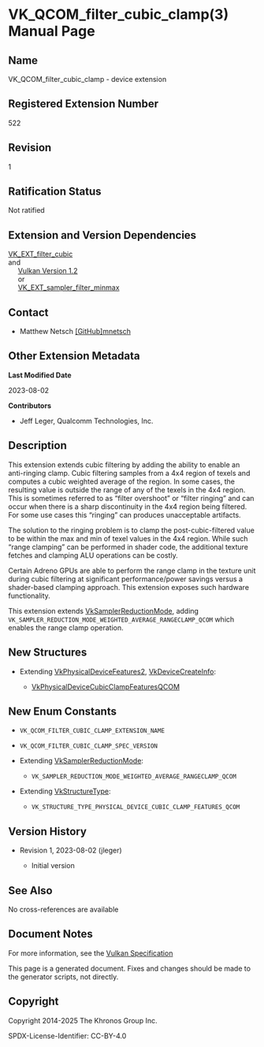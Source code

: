 # VK\_QCOM\_filter\_cubic\_clamp(3) Manual Page

## Name

VK\_QCOM\_filter\_cubic\_clamp - device extension



## [](#_registered_extension_number)Registered Extension Number

522

## [](#_revision)Revision

1

## [](#_ratification_status)Ratification Status

Not ratified

## [](#_extension_and_version_dependencies)Extension and Version Dependencies

[VK\_EXT\_filter\_cubic](https://registry.khronos.org/vulkan/specs/latest/man/html/VK_EXT_filter_cubic.html)  
and  
     [Vulkan Version 1.2](#versions-1.2)  
     or  
     [VK\_EXT\_sampler\_filter\_minmax](https://registry.khronos.org/vulkan/specs/latest/man/html/VK_EXT_sampler_filter_minmax.html)

## [](#_contact)Contact

- Matthew Netsch [\[GitHub\]mnetsch](https://github.com/KhronosGroup/Vulkan-Docs/issues/new?body=%5BVK_QCOM_filter_cubic_clamp%5D%20%40mnetsch%0A%2AHere%20describe%20the%20issue%20or%20question%20you%20have%20about%20the%20VK_QCOM_filter_cubic_clamp%20extension%2A)

## [](#_other_extension_metadata)Other Extension Metadata

**Last Modified Date**

2023-08-02

**Contributors**

- Jeff Leger, Qualcomm Technologies, Inc.

## [](#_description)Description

This extension extends cubic filtering by adding the ability to enable an anti-ringing clamp. Cubic filtering samples from a 4x4 region of texels and computes a cubic weighted average of the region. In some cases, the resulting value is outside the range of any of the texels in the 4x4 region. This is sometimes referred to as “filter overshoot” or “filter ringing” and can occur when there is a sharp discontinuity in the 4x4 region being filtered. For some use cases this “ringing” can produces unacceptable artifacts.

The solution to the ringing problem is to clamp the post-cubic-filtered value to be within the max and min of texel values in the 4x4 region. While such “range clamping” can be performed in shader code, the additional texture fetches and clamping ALU operations can be costly.

Certain Adreno GPUs are able to perform the range clamp in the texture unit during cubic filtering at significant performance/power savings versus a shader-based clamping approach. This extension exposes such hardware functionality.

This extension extends [VkSamplerReductionMode](https://registry.khronos.org/vulkan/specs/latest/man/html/VkSamplerReductionMode.html), adding `VK_SAMPLER_REDUCTION_MODE_WEIGHTED_AVERAGE_RANGECLAMP_QCOM` which enables the range clamp operation.

## [](#_new_structures)New Structures

- Extending [VkPhysicalDeviceFeatures2](https://registry.khronos.org/vulkan/specs/latest/man/html/VkPhysicalDeviceFeatures2.html), [VkDeviceCreateInfo](https://registry.khronos.org/vulkan/specs/latest/man/html/VkDeviceCreateInfo.html):
  
  - [VkPhysicalDeviceCubicClampFeaturesQCOM](https://registry.khronos.org/vulkan/specs/latest/man/html/VkPhysicalDeviceCubicClampFeaturesQCOM.html)

## [](#_new_enum_constants)New Enum Constants

- `VK_QCOM_FILTER_CUBIC_CLAMP_EXTENSION_NAME`
- `VK_QCOM_FILTER_CUBIC_CLAMP_SPEC_VERSION`
- Extending [VkSamplerReductionMode](https://registry.khronos.org/vulkan/specs/latest/man/html/VkSamplerReductionMode.html):
  
  - `VK_SAMPLER_REDUCTION_MODE_WEIGHTED_AVERAGE_RANGECLAMP_QCOM`
- Extending [VkStructureType](https://registry.khronos.org/vulkan/specs/latest/man/html/VkStructureType.html):
  
  - `VK_STRUCTURE_TYPE_PHYSICAL_DEVICE_CUBIC_CLAMP_FEATURES_QCOM`

## [](#_version_history)Version History

- Revision 1, 2023-08-02 (jleger)
  
  - Initial version

## [](#_see_also)See Also

No cross-references are available

## [](#_document_notes)Document Notes

For more information, see the [Vulkan Specification](https://registry.khronos.org/vulkan/specs/latest/html/vkspec.html#VK_QCOM_filter_cubic_clamp)

This page is a generated document. Fixes and changes should be made to the generator scripts, not directly.

## [](#_copyright)Copyright

Copyright 2014-2025 The Khronos Group Inc.

SPDX-License-Identifier: CC-BY-4.0